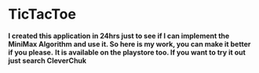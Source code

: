 # TicTacToe
**I created this application in 24hrs just to see if I can implement the MiniMax Algorithm and use it. So here is my work, you can make it 
better if you please.**
**It is available on the playstore too. If you want to try it out just search CleverChuk**
